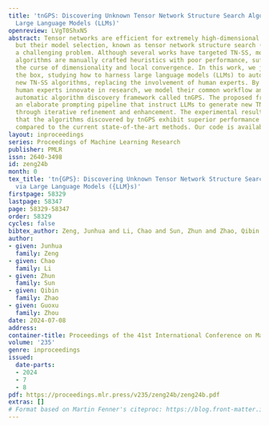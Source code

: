 ```yaml
---
title: 'tnGPS: Discovering Unknown Tensor Network Structure Search Algorithms via
  Large Language Models (LLMs)'
openreview: LVgT0ShxN5
abstract: Tensor networks are efficient for extremely high-dimensional representation,
  but their model selection, known as tensor network structure search (TN-SS), is
  a challenging problem. Although several works have targeted TN-SS, most existing
  algorithms are manually crafted heuristics with poor performance, suffering from
  the curse of dimensionality and local convergence. In this work, we jump out of
  the box, studying how to harness large language models (LLMs) to automatically discover
  new TN-SS algorithms, replacing the involvement of human experts. By observing how
  human experts innovate in research, we model their common workflow and propose an
  automatic algorithm discovery framework called tnGPS. The proposed framework is
  an elaborate prompting pipeline that instruct LLMs to generate new TN-SS algorithms
  through iterative refinement and enhancement. The experimental results demonstrate
  that the algorithms discovered by tnGPS exhibit superior performance in benchmarks
  compared to the current state-of-the-art methods. Our code is available at https://github.com/ChaoLiAtRIKEN/tngps.
layout: inproceedings
series: Proceedings of Machine Learning Research
publisher: PMLR
issn: 2640-3498
id: zeng24b
month: 0
tex_title: 'tn{GPS}: Discovering Unknown Tensor Network Structure Search Algorithms
  via Large Language Models ({LLM}s)'
firstpage: 58329
lastpage: 58347
page: 58329-58347
order: 58329
cycles: false
bibtex_author: Zeng, Junhua and Li, Chao and Sun, Zhun and Zhao, Qibin and Zhou, Guoxu
author:
- given: Junhua
  family: Zeng
- given: Chao
  family: Li
- given: Zhun
  family: Sun
- given: Qibin
  family: Zhao
- given: Guoxu
  family: Zhou
date: 2024-07-08
address:
container-title: Proceedings of the 41st International Conference on Machine Learning
volume: '235'
genre: inproceedings
issued:
  date-parts:
  - 2024
  - 7
  - 8
pdf: https://proceedings.mlr.press/v235/zeng24b/zeng24b.pdf
extras: []
# Format based on Martin Fenner's citeproc: https://blog.front-matter.io/posts/citeproc-yaml-for-bibliographies/
---
```

